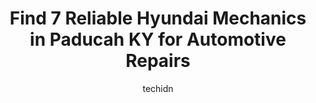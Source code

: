 ---
layout: ampstory
image: https://images.unsplash.com/photo-1628188859552-132bbeac6204?ixlib=rb-4.0.3&ixid=MnwxMjA3fDB8MHxwaG90by1wYWdlfHx8fGVufDB8fHx8&auto=format&fit=crop&w=640&h=853&q=80
author: techidn
featured: false
description: When it comes to finding reliable automotive experts in Paducah KY, USA, look no further than the 7 best Hyundai Mechanic in the area. With their exceptional skills and dedication to providi
title: Find 7 Reliable Hyundai Mechanics in Paducah KY for Automotive Repairs
cover:
   title: Find 7 Reliable Hyundai Mechanics in Paducah KY for Automotive Repairs
   subtitle: Rickpate
   background: https://images.unsplash.com/photo-1628188859552-132bbeac6204?ixlib=rb-4.0.3&ixid=MnwxMjA3fDB8MHxwaG90by1wYWdlfHx8fGVufDB8fHx8&auto=format&fit=crop&w=640&h=853&q=80

pages: 
 - layout: thirds
   top: <h1>#1 LINWOOD HYUNDAI</h1>
   bottom: "<p>We arrived early for our appointment but they only had me wait a few minutes and checked me in. They were able to get the oil changed a little sooner which I didnt expec</p>"
   background: https://www.knot35.com/toplist/wp-content/uploads/2023/06/best-hyundai-mechanic-1-in-paducah-ky-1685835883.jpeg
   backgroundblur: true
 - layout: thirds
   top: <h1>#2 Paducah Transmission & Auto Repair</h1>
   bottom: "<p>3315 Park Ave, Paducah, KY 42001, United States</p>"
   background: https://www.knot35.com/toplist/wp-content/uploads/2023/06/best-hyundai-mechanic-2-in-paducah-ky-1685835884.jpeg
   cta:
      link: https://www.knot35.com/toplist/find-7-reliable-hyundai-mechanics-in-paducah-ky-for-automotive-repairs/
      text: Find 7 Reliable Hyundai Mechanics in Paducah KY for Automotive Repairs
 - layout: thirds
   top: <h1>#3 Mikes Automotive Repair</h1>
   bottom: "<p>703 S 3rd St, Paducah, KY 42003, United States</p>"
   background: https://www.knot35.com/toplist/wp-content/uploads/2023/06/best-hyundai-mechanic-3-in-paducah-ky-1685835884.jpeg
   cta:
      link: https://www.knot35.com/toplist/find-7-reliable-hyundai-mechanics-in-paducah-ky-for-automotive-repairs/
      text: Find 7 Reliable Hyundai Mechanics in Paducah KY for Automotive Repairs
 - layout: thirds
   top: <h1>#4 Troys Auto Service</h1>
   bottom: "<p>331 Jefferson St, Paducah, KY 42001, United States</p>"
   background: https://images.unsplash.com/photo-1620421680010-0766ff230392?ixlib=rb-4.0.3&ixid=MnwxMjA3fDB8MHxwaG90by1wYWdlfHx8fGVufDB8fHx8&auto=format&fit=crop&w=640&h=853&q=80
   cta:
      link: https://www.knot35.com/toplist/find-7-reliable-hyundai-mechanics-in-paducah-ky-for-automotive-repairs/
      text: Find 7 Reliable Hyundai Mechanics in Paducah KY for Automotive Repairs
 - layout: thirds
   top: <h1>#5 Harpers Truck And Auto</h1>
   bottom: "<p>1440 Old Mayfield Rd, Paducah, KY 42003, United States</p>"
   background: https://images.unsplash.com/photo-1515405295579-ba7b45403062?ixlib=rb-4.0.3&ixid=MnwxMjA3fDB8MHxwaG90by1wYWdlfHx8fGVufDB8fHx8&auto=format&fit=crop&w=640&h=853&q=80
   cta:
      link: https://www.knot35.com/toplist/find-7-reliable-hyundai-mechanics-in-paducah-ky-for-automotive-repairs/
      text: Find 7 Reliable Hyundai Mechanics in Paducah KY for Automotive Repairs
 - layout: thirds
   top: <h1>#6 B As Automotive Services Inc</h1>
   bottom: "<p>818 S 3rd St, Paducah, KY 42003, United States</p>"
   background: https://images.unsplash.com/photo-1496096265110-f83ad7f96608?ixlib=rb-4.0.3&ixid=MnwxMjA3fDB8MHxwaG90by1wYWdlfHx8fGVufDB8fHx8&auto=format&fit=crop&w=640&h=853&q=80
   cta:
      link: https://www.knot35.com/toplist/find-7-reliable-hyundai-mechanics-in-paducah-ky-for-automotive-repairs/
      text: Find 7 Reliable Hyundai Mechanics in Paducah KY for Automotive Repairs
 - layout: thirds
   top: <h1>#7 Mercer Garage, LLC</h1>
   bottom: "<p>1761 Kentucky Ave, Paducah, KY 42003, United States</p>"
   background: https://images.unsplash.com/photo-1613843873231-1447db182f97?ixlib=rb-4.0.3&ixid=MnwxMjA3fDB8MHxwaG90by1wYWdlfHx8fGVufDB8fHx8&auto=format&fit=crop&w=640&h=853&q=80
   cta:
      link: https://www.knot35.com/toplist/find-7-reliable-hyundai-mechanics-in-paducah-ky-for-automotive-repairs/
      text: Find 7 Reliable Hyundai Mechanics in Paducah KY for Automotive Repairs
 - layout: thirds
   middle: Continue reading...
   background: https://images.unsplash.com/photo-1553949345-eb786bb3f7ba?ixlib=rb-4.0.3&ixid=MnwxMjA3fDB8MHxwaG90by1wYWdlfHx8fGVufDB8fHx8&auto=format&fit=crop&w=640&h=853&q=80
   cta:
      link: https://www.knot35.com/toplist/find-7-reliable-hyundai-mechanics-in-paducah-ky-for-automotive-repairs/
      text: Find 7 Reliable Hyundai Mechanics in Paducah KY for Automotive Repairs
      
---